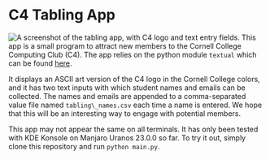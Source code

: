 # C4 Tabling App

![A screenshot of the tabling app, with C4 logo and text entry fields.](assets/screenshot.png)
This app is a small program to attract new members to the Cornell College Computing Club (C4).
The app relies on the python module `textual` which can be found [here](https://github.com/Textualize/textual).

It displays an ASCII art version of the C4 logo in the Cornell College colors, and it has two text inputs with which student names and emails can be collected.
The names and emails are appended to a comma-separated value file named `tabling\_names.csv` each time a name is entered.
We hope that this will be an interesting way to engage with potential members.

This app may not appear the same on all terminals. It has only been tested with KDE Konsole on Manjaro Uranos 23.0.0 so far.
To try it out, simply clone this repository and run `python main.py`.
